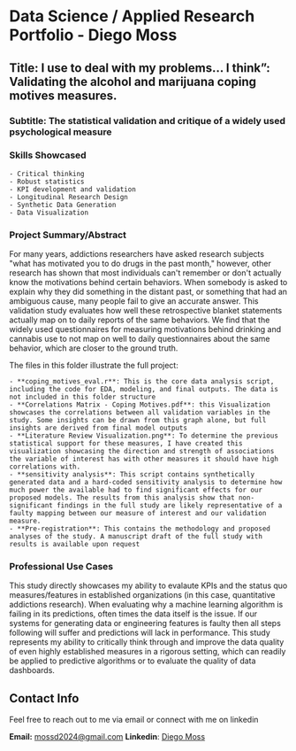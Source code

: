 # Data Science / Applied Research Portfolio - Diego Moss

## Title: I use to deal with my problems… I think”: Validating the alcohol and marijuana coping motives measures.
### Subtitle: The statistical validation and critique of a widely used psychological measure

### Skills Showcased
	- Critical thinking
	- Robust statistics
	- KPI development and validation
	- Longitudinal Research Design
	- Synthetic Data Generation
	- Data Visualization

### Project Summary/Abstract

For many years, addictions researchers have asked research subjects "what has motivated you to do drugs in the past month," however, other research has shown that most individuals can't remember or don't actually know the motivations behind certain behaviors. When somebody is asked to explain why they did something in the distant past, or something that had an ambiguous cause, many people fail to give an accurate answer. This validation study evaluates how well these retrospective blanket statements actually map on to daily reports of the same behaviors. We find that the widely used questionnaires for measuring motivations behind drinking and cannabis use to not map on well to daily questionnaires about the same behavior, which are closer to the ground truth. 

The files in this folder illustrate the full project:

	- **coping_motives_eval.r**: This is the core data analysis script, including the code for EDA, modeling, and final outputs. The data is not included in this folder structure
	- **Correlations Matrix - Coping Motives.pdf**: this Visualization showcases the correlations between all validation variables in the study. Some insights can be drawn from this graph alone, but full insights are derived from final model outputs
	- **Literature Review Visualization.png**: To determine the previous statistical support for these measures, I have created this visualization showcasing the direction and strength of associations the variable of interest has with other measures it should have high correlations with.
	- **sensitivity analysis**: This script contains synthetically generated data and a hard-coded sensitivity analysis to determine how much power the available had to find significant effects for our proposed models. The results from this analysis show that non-significant findings in the full study are likely representative of a faulty mapping between our measure of interest and our validation measure.
	- **Pre-registration**: This contains the methodology and proposed analyses of the study. A manuscript draft of the full study with results is available upon request

### Professional Use Cases

This study directly showcases my ability to evalaute KPIs and the status quo measures/features in established organizations (in this case, quantitative addictions research). When evaluating why a machine learning algorithm is failing in its predictions, often times the data itself is the issue. If our systems for generating data or engineering features is faulty then all steps following will suffer and predictions will lack in performance. This study represents my ability to critically think through and improve the data quality of even highly established measures in a rigorous setting, which can readily be applied to predictive algorithms or to evaluate the quality of data dashboards.


## Contact Info

Feel free to reach out to me via email or connect with me on linkedin

**Email:** mossd2024@gmail.com
**Linkedin**: [Diego Moss](www.linkedin.com/in/diego-moss-0941252a2)


